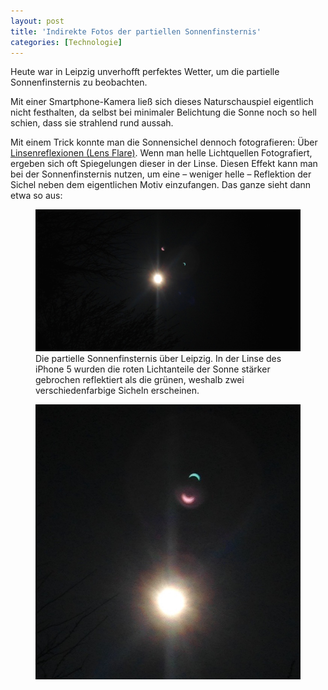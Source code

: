 ```yaml
---
layout: post
title: 'Indirekte Fotos der partiellen Sonnenfinsternis'
categories: [Technologie]
---
```


Heute war in Leipzig unverhofft perfektes Wetter, um die partielle Sonnenfinsternis zu beobachten.

Mit einer Smartphone-Kamera ließ sich dieses Naturschauspiel eigentlich nicht festhalten, da selbst bei minimaler Belichtung die Sonne noch so hell schien, dass sie strahlend rund aussah.

Mit einem Trick konnte man die Sonnensichel dennoch fotografieren: Über [Linsenreflexionen (Lens Flare)](http://de.wikipedia.org/wiki/Lens_Flare). Wenn man helle Lichtquellen Fotografiert, ergeben sich oft Spiegelungen dieser in der Linse. Diesen Effekt kann man bei der Sonnenfinsternis nutzen, um eine – weniger helle – Reflektion der Sichel neben dem eigentlichen Motiv einzufangen. Das ganze sieht dann etwa so aus:

<figure><img src='/images/sonnenfinsternis1.jpg' /><figcaption>Die partielle Sonnenfinsternis über Leipzig. In der Linse des iPhone 5 wurden die roten Lichtanteile der Sonne stärker gebrochen reflektiert als die grünen, weshalb zwei verschiedenfarbige Sicheln erscheinen.</figcaption></figure>

<figure><img src='/images/sonnenfinsternis2.jpg' /><figcaption></figcaption></figure>